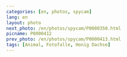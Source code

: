 ```yaml
---
categories: [en, photos, spycam]
lang: en
layout: photo
next_photo: /en/photos/spycam/P0000350.html
picname: P0000412
prev_photo: /en/photos/spycam/P0000413.html
tags: [Animal, Fotofalle, Honig Dachse]
---
```

